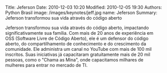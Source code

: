 Title: Jeferson
Date: 2010-12-03 10:20
Modified: 2010-12-05 19:30
Authors: Python Brasil
image: /images/keynotes/jeff.jpg
name: Jeferson
Summary: Jeferson transformou sua vida através do código aberto

Jeferson transformou sua vida através do código aberto, impactando significativamente sua família. Com mais de 20 anos de experiência em OSS (Software Livre de Código Aberto), ele é um defensor do código aberto, do compartilhamento de conhecimento e do crescimento da comunidade. Ele administra um canal no YouTube com mais de 100 mil inscritos. Suas iniciativas já capacitaram gratuitamente mais de 20 mil pessoas, como o  "Chama as Mina", onde capacitamos milhares de mulheres para entrar no mercado de TI.
